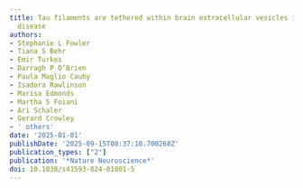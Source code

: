 ```yaml
---
title: Tau filaments are tethered within brain extracellular vesicles in Alzheimer’s
  disease
authors:
- Stephanie L Fowler
- Tiana S Behr
- Emir Turkes
- Darragh P O’Brien
- Paula Maglio Cauhy
- Isadora Rawlinson
- Marisa Edmonds
- Martha S Foiani
- Ari Schaler
- Gerard Crowley
- ' others'
date: '2025-01-01'
publishDate: '2025-09-15T08:37:10.700268Z'
publication_types: ["2"]
publication: '*Nature Neuroscience*'
doi: 10.1038/s41593-024-01801-5
---
```

